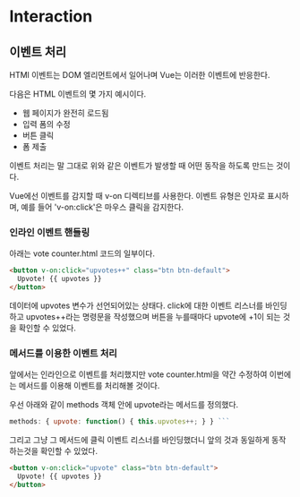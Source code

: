 # Interaction

## 이벤트 처리

HTMl 이벤트는 DOM 엘리먼트에서 일어나며 Vue는 이러한 이벤트에 반응한다.

다음은 HTML 이벤트의 몇 가지 예시이다.

- 웹 페이지가 완전히 로드됨
- 입력 폼의 수정
- 버튼 클릭
- 폼 제출

이벤트 처리는 말 그대로 위와 같은 이벤트가 발생할 때 어떤 동작을 하도록 만드는 것이다.

Vue에선 이벤트를 감지할 때 v-on 디렉티브를 사용한다. 이벤트 유형은 인자로 표시하며, 예를 들어 'v-on:click'은 마우스 클릭을 감지한다.

### 인라인 이벤트 핸들링

아래는 vote counter.html 코드의 일부이다.

```html
<button v-on:click="upvotes++" class="btn btn-default">
  Upvote! {{ upvotes }}
</button>
```

데이터에 upvotes 변수가 선언되어있는 상태다. click에 대한 이벤트 리스너를 바인딩하고 upvotes++라는 명령문을 작성했으며 버튼을 누를때마다 upvote에 +1이 되는 것을 확인할 수 있었다.

### 메서드를 이용한 이벤트 처리

앞에서는 인라인으로 이벤트를 처리했지만 vote counter.html을 약간 수정하여 이번에는 메서드를 이용해 이벤트를 처리해볼 것이다.

우선 아래와 같이 methods 객체 안에 upvote라는 메서드를 정의했다.

````javascript
methods: { upvote: function() { this.upvotes++; } } ```
````

그리고 그냥 그 메서드에 클릭 이벤트 리스너를 바인딩했더니 앞의 것과 동일하게 동작하는것을 확인할 수 있었다.

```html
<button v-on:click="upvote" class="btn btn-default">
  Upvote! {{ upvotes }}
</button>
```
